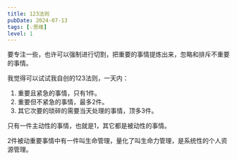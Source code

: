 ```yaml
---
title: 123法则
pubDate: 2024-07-13
tags: [💡思维]
level: 1
---
```


要专注一些，也许可以强制进行切割，把重要的事情提炼出来，忽略和排斥不重要的事情。

我觉得可以试试我自创的123法则，一天内：

1. 重要且紧急的事情，只有1件。
2. 重要但不紧急的事情，最多2件。
3. 其它次要的琐碎的需要当天处理的事情，顶多3件。

只有一件主动性的事情，也就是1，其它都是被动性的事情。

2件被动重要事情中有一件叫生命管理，量化了叫生命力管理，是系统性的个人资源管理。
